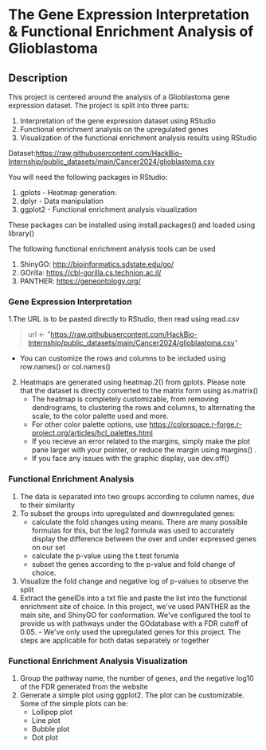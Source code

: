 # **The Gene Expression Interpretation & Functional Enrichment Analysis of Glioblastoma**
 
## **Description**
This project is centered around the analysis of a Glioblastoma gene expression dataset. The project is split into three parts:
1. Interpretation of the gene expression dataset using RStudio
2. Functional enrichment analysis on the upregulated genes
3. Visualization of the functional enrichment analysis results using RStudio

Dataset:https://raw.githubusercontent.com/HackBio-Internship/public_datasets/main/Cancer2024/glioblastoma.csv

You will need the following packages in RStudio:
1. gplots - Heatmap generation: 
2. dplyr - Data manipulation
3. ggplot2 - Functional enrichment analysis visualization

These packages can be installed using install.packages() and loaded using library()

The following functional enrichment analysis tools can be used 
1. ShinyGO: http://bioinformatics.sdstate.edu/go/
2. GOrilla: https://cbl-gorilla.cs.technion.ac.il/
3. PANTHER: https://geneontology.org/

### **Gene Expression Interpretation**
1.The URL is to be pasted directly to RStudio, then read using read.csv
  > url <- "https://raw.githubusercontent.com/HackBio-Internship/public_datasets/main/Cancer2024/glioblastoma.csv"

  - You can customize the rows and columns to be included using row.names() or col.names()
2. Heatmaps are generated using heatmap.2() from gplots. Please note that the dataset is directly converted to the matrix form using as.matrix() 
     - The heatmap is completely customizable, from removing dendrograms, to clustering the rows and columns, to alternating the scale, to the color palette used and more.
     - For other color palette options, use https://colorspace.r-forge.r-project.org/articles/hcl_palettes.html
     - If you recieve an error related to the margins, simply make the plot pane larger with your pointer, or reduce the margin using margins() .
     - If you face any issues with the graphic display, use dev.off()

### **Functional Enrichment Analysis**
1. The data is separated into two groups according to column names, due to their similarity
2. To subset the groups into upregulated and downregulated genes:
     - calculate the fold changes using means. There are many possible formulas for this, but the log2 formula was used to accurately display the difference between the over and under expressed genes on our set
     - calculate the p-value using the t.test forumla
     - subset the genes according to the p-value and fold change of choice.
4. Visualize the fold change and negative log of p-values to observe the split
5. Extract the geneIDs into a txt file and paste the list into the functional enrichment site of choice. In this project, we've used PANTHER as the main site, and ShinyGO for conformation. We've configured the tool to provide us with pathways under the GOdatabase with a FDR cutoff of 0.05.
        - We've only used the upregulated genes for this project. The steps are applicable for both datas separately or together

### **Functional Enrichment Analysis Visualization**
1. Group the pathway name, the number of genes, and the negative log10 of the FDR generated from the website
2. Generate a simple plot using ggplot2. The plot can be customizable. Some of the simple plots can be:
     - Lollipop plot
     - Line plot
     - Bubble plot
     - Dot plot
